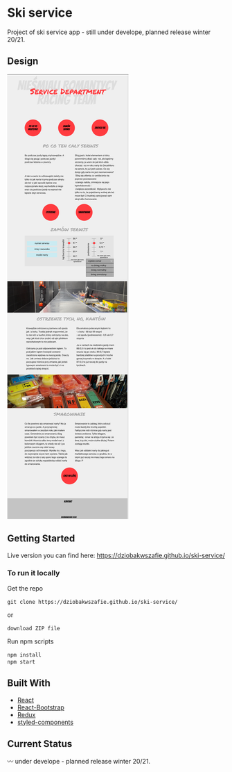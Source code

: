 # Ski service

Project of ski service app - still under develope, planned release winter 20/21.

## Design

<img src="https://github.com/dziobakwszafie/ski-service/blob/master/design.PNG" />

## Getting Started 

Live version you can find here: https://dziobakwszafie.github.io/ski-service/

### To run it locally

Get the repo
```
git clone https://dziobakwszafie.github.io/ski-service/
```
or 
```
download ZIP file
```

Run npm scripts
```
npm install 
npm start
```

## Built With

- [React](https://reactjs.org/)
- [React-Bootstrap](https://react-bootstrap.github.io/)
- [Redux](https://redux.js.org/)
- [styled-components](https://styled-components.com/)

## Current Status

:wavy_dash: under develope - planned release winter 20/21.
